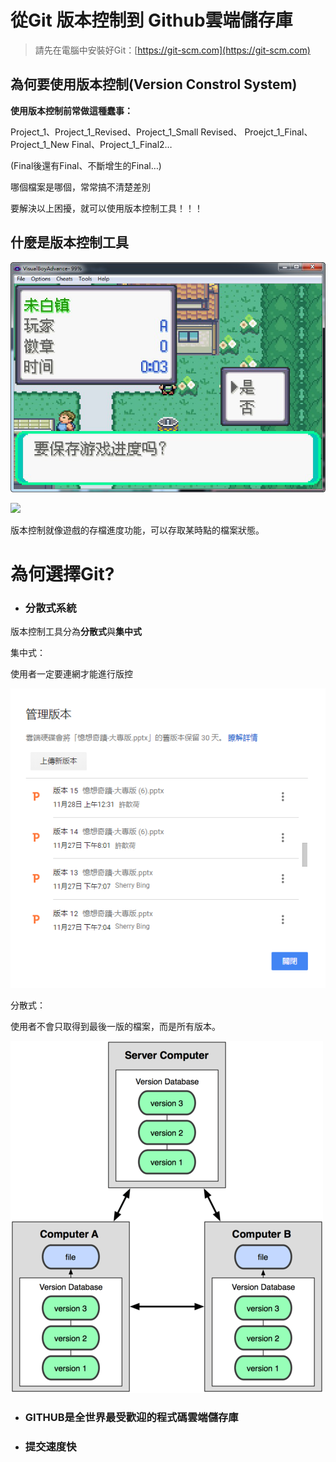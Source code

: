 # 從Git 版本控制到 Github雲端儲存庫

> 請先在電腦中安裝好Git：[https://git-scm.com](https://git-scm.com)

## 為何要使用版本控制\(Version Constrol System\)

**使用版本控制前常做這種蠢事：**

Project\_1、Project\_1\_Revised、Project\_1\_Small Revised、 Proejct\_1\_Final、Project\_1\_New Final、Project\_1\_Final2…

\(Final後還有Final、不斷增生的Final…\)

哪個檔案是哪個，常常搞不清楚差別

要解決以上困擾，就可以使用版本控制工具！！！

## 什麼是版本控制工具

![](/assets/import.png)

![](http://1.bp.blogspot.com/-MvT8UPjk3gI/UJ6XXh19tgI/AAAAAAAAAIU/rhrrCcmKzRg/s1600/13.png)

版本控制就像遊戲的存檔進度功能，可以存取某時點的檔案狀態。

# 為何選擇Git?

* ### 分散式系統

版本控制工具分為**分散式**與**集中式**

集中式：

使用者一定要連網才能進行版控

![](/assets/雲端硬碟)

分散式：

使用者不會只取得到最後一版的檔案，而是所有版本。

![](/assets/分散式管理)

* ### GITHUB是全世界最受歡迎的程式碼雲端儲存庫
* ### 提交速度快




